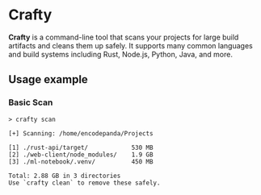 # Crafty

**Crafty** is a command-line tool that scans your projects for large build
artifacts and cleans them up safely. It supports many common languages and build
systems including Rust, Node.js, Python, Java, and more.

## Usage example

### Basic Scan

```
> crafty scan

[+] Scanning: /home/encodepanda/Projects

[1] ./rust-api/target/            530 MB
[2] ./web-client/node_modules/    1.9 GB
[3] ./ml-notebook/.venv/          450 MB

Total: 2.88 GB in 3 directories
Use `crafty clean` to remove these safely.
```
